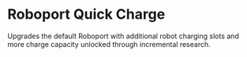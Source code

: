 # Roboport Quick Charge

Upgrades the default Roboport with additional robot charging slots and more charge capacity unlocked through incremental research.
